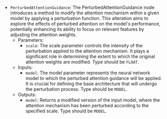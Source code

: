 - `PerturbedAttentionGuidance`: The PerturbedAttentionGuidance node introduces a method to modify the attention mechanism within a given model by applying a perturbation function. This alteration aims to explore the effects of perturbed attention on the model's performance, potentially enhancing its ability to focus on relevant features by adjusting the attention weights.
    - Parameters:
        - `scale`: The scale parameter controls the intensity of the perturbation applied to the attention mechanism. It plays a significant role in determining the extent to which the original attention weights are modified. Type should be `FLOAT`.
    - Inputs:
        - `model`: The model parameter represents the neural network model to which the perturbed attention guidance will be applied. It is crucial for defining the base architecture that will undergo the perturbation process. Type should be `MODEL`.
    - Outputs:
        - `model`: Returns a modified version of the input model, where the attention mechanism has been perturbed according to the specified scale. Type should be `MODEL`.
